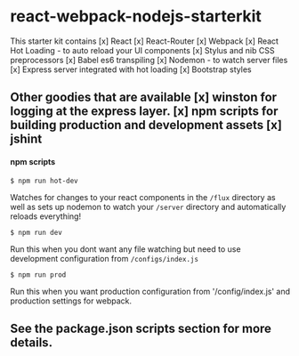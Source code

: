react-webpack-nodejs-starterkit
===========
This starter kit contains
[x] React
[x] React-Router
[x] Webpack
[x] React Hot Loading - to auto reload your UI components
[x] Stylus and nib CSS preprocessors
[x] Babel es6 transpiling
[x] Nodemon - to watch server files
[x] Express server integrated with hot loading
[x] Bootstrap styles

Other goodies that are available
[x] winston for logging at the express layer.
[x] npm scripts for building production and development assets
[x] jshint
---

#### npm scripts
```
$ npm run hot-dev
```
Watches for changes to your react components in the `/flux` directory as well as sets up nodemon to watch your `/server` directory and automatically reloads everything!

```
$ npm run dev
```
Run this when you dont want any file watching but need to use development configuration from `/configs/index.js`

```
$ npm run prod
```
Run this when you want production configuration from '/config/index.js' and production settings for webpack.

See the package.json scripts section for more details.
---